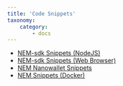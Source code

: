 ```yaml
---
title: 'Code Snippets'
taxonomy:
    category:
        - docs
---
```


* [NEM-sdk Snippets (NodeJS)](https://github.com/QuantumMechanics/NEM-sdk/tree/master/examples/nodejs)
* [NEM-sdk Snippets (Web Browser)](https://github.com/QuantumMechanics/NEM-sdk/tree/master/examples/browser)
* [NEM Nanowallet Snippets](https://github.com/AtrauraBlockchain/NEM-NanoSnippets/wiki)
* [NEM Snippets (Docker)](https://rb2nem.github.io/nem-dev-guide/90-snippets/)